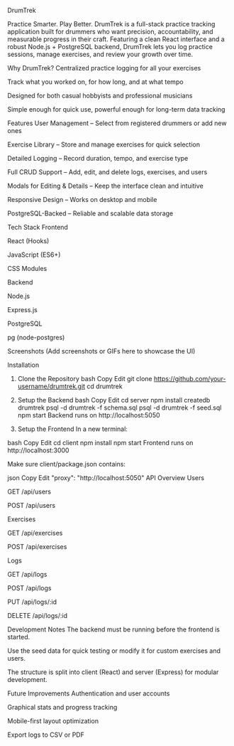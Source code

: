 DrumTrek

Practice Smarter. Play Better.
DrumTrek is a full-stack practice tracking application built for drummers who want precision, accountability, and measurable progress in their craft. Featuring a clean React interface and a robust Node.js + PostgreSQL backend, DrumTrek lets you log practice sessions, manage exercises, and review your growth over time.

Why DrumTrek?
Centralized practice logging for all your exercises

Track what you worked on, for how long, and at what tempo

Designed for both casual hobbyists and professional musicians

Simple enough for quick use, powerful enough for long-term data tracking

Features
User Management – Select from registered drummers or add new ones

Exercise Library – Store and manage exercises for quick selection

Detailed Logging – Record duration, tempo, and exercise type

Full CRUD Support – Add, edit, and delete logs, exercises, and users

Modals for Editing & Details – Keep the interface clean and intuitive

Responsive Design – Works on desktop and mobile

PostgreSQL-Backed – Reliable and scalable data storage

Tech Stack
Frontend

React (Hooks)

JavaScript (ES6+)

CSS Modules

Backend

Node.js

Express.js

PostgreSQL

pg (node-postgres)

Screenshots
(Add screenshots or GIFs here to showcase the UI)

Installation
1. Clone the Repository
bash
Copy
Edit
git clone https://github.com/your-username/drumtrek.git
cd drumtrek
2. Setup the Backend
bash
Copy
Edit
cd server
npm install
createdb drumtrek
psql -d drumtrek -f schema.sql
psql -d drumtrek -f seed.sql
npm start
Backend runs on http://localhost:5050

3. Setup the Frontend
In a new terminal:

bash
Copy
Edit
cd client
npm install
npm start
Frontend runs on http://localhost:3000

Make sure client/package.json contains:

json
Copy
Edit
"proxy": "http://localhost:5050"
API Overview
Users

GET /api/users

POST /api/users

Exercises

GET /api/exercises

POST /api/exercises

Logs

GET /api/logs

POST /api/logs

PUT /api/logs/:id

DELETE /api/logs/:id

Development Notes
The backend must be running before the frontend is started.

Use the seed data for quick testing or modify it for custom exercises and users.

The structure is split into client (React) and server (Express) for modular development.

Future Improvements
Authentication and user accounts

Graphical stats and progress tracking

Mobile-first layout optimization

Export logs to CSV or PDF

